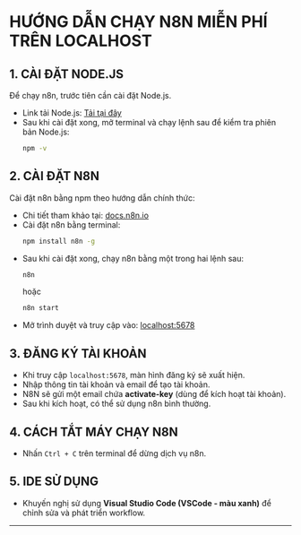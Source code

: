 # HƯỚNG DẪN CHẠY N8N MIỄN PHÍ TRÊN LOCALHOST

## 1. CÀI ĐẶT NODE.JS

Để chạy n8n, trước tiên cần cài đặt Node.js.

- Link tải Node.js: [Tải tại đây](https://nodejs.org/en/download)
- Sau khi cài đặt xong, mở terminal và chạy lệnh sau để kiểm tra phiên bản Node.js:
  ```sh
  npm -v
  ```

## 2. CÀI ĐẶT N8N

Cài đặt n8n bằng npm theo hướng dẫn chính thức:

- Chi tiết tham khảo tại: [docs.n8n.io](https://docs.n8n.io/hosting/installation/npm/)
- Cài đặt n8n bằng terminal:
  ```sh
  npm install n8n -g
  ```
- Sau khi cài đặt xong, chạy n8n bằng một trong hai lệnh sau:
  ```sh
  n8n
  ```
  hoặc
  ```sh
  n8n start
  ```
- Mở trình duyệt và truy cập vào: [localhost:5678](http://localhost:5678)

## 3. ĐĂNG KÝ TÀI KHOẢN

- Khi truy cập `localhost:5678`, màn hình đăng ký sẽ xuất hiện.
- Nhập thông tin tài khoản và email để tạo tài khoản.
- N8N sẽ gửi một email chứa **activate-key** (dùng để kích hoạt tài khoản).
- Sau khi kích hoạt, có thể sử dụng n8n bình thường.

## 4. CÁCH TẮT MÁY CHẠY N8N

- Nhấn `Ctrl + C` trên terminal để dừng dịch vụ n8n.

## 5. IDE SỬ DỤNG

- Khuyến nghị sử dụng **Visual Studio Code (VSCode - màu xanh)** để chỉnh sửa và phát triển workflow.

---
